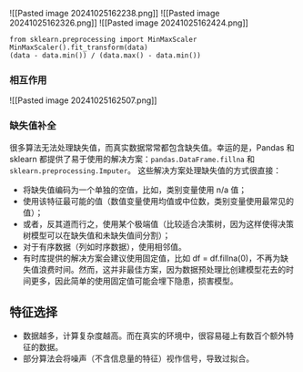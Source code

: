 ![[Pasted image 20241025162238.png]]
![[Pasted image 20241025162326.png]]
![[Pasted image 20241025162424.png]]
```
from sklearn.preprocessing import MinMaxScaler
MinMaxScaler().fit_transform(data)
(data - data.min()) / (data.max() - data.min())
```
### 相互作用
![[Pasted image 20241025162507.png]]
### 缺失值补全
很多算法无法处理缺失值，而真实数据常常都包含缺失值。幸运的是，Pandas 和 sklearn 都提供了易于使用的解决方案：`pandas.DataFrame.fillna` 和 `sklearn.preprocessing.Imputer`。
这些解决方案处理缺失值的方式很直接：
- 将缺失值编码为一个单独的空值，比如，类别变量使用 n/a 值；
- 使用该特征最可能的值（数值变量使用均值或中位数，类别变量使用最常见的值）；
- 或者，反其道而行之，使用某个极端值（比较适合决策树，因为这样使得决策树模型可以在缺失值和未缺失值间分割）；
- 对于有序数据（列如时序数据），使用相邻值。
- 有时库提供的解决方案会建议使用固定值，比如 df = df.fillna(0)，不再为缺失值浪费时间。然而，这并非最佳方案，因为数据预处理比创建模型花去的时间更多，因此简单的使用固定值可能会埋下隐患，损害模型。
## 特征选择
- 数据越多，计算复杂度越高。而在真实的环境中，很容易碰上有数百个额外特征的数据。
- 部分算法会将噪声（不含信息量的特征）视作信号，导致过拟合。
